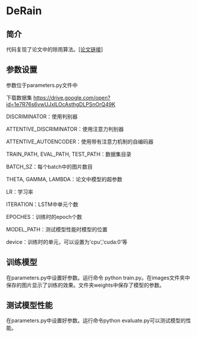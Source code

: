 # DeRain

## 简介
代码复现了论文中的除雨算法。[[论文链接]](https://arxiv.org/abs/1711.10098)

## 参数设置
参数位于parameters.py文件中

下载数据集 https://drive.google.com/open?id=1e7R76s6vwUJxILOcAsthgDLPSnOrQ49K

DISCRIMINATOR：使用判别器

ATTENTIVE_DISCRIMINATOR：使用注意力判别器

ATTENTIVE_AUTOENCODER：使用带有注意力机制的自编码器

TRAIN_PATH, EVAL_PATH, TEST_PATH：数据集目录

BATCH_SZ：每个batch中的图片数目

THETA, GAMMA, LAMBDA：论文中模型的超参数

LR：学习率

ITERATION：LSTM中单元个数

EPOCHES：训练时的epoch个数

MODEL_PATH：测试模型性能时模型的位置

device：训练时的单元，可以设置为'cpu','cuda:0'等

## 训练模型
在parameters.py中设置好参数。运行命令 python train.py。在images文件夹中保存的图片显示了训练的效果。文件夹weights中保存了模型的参数。

## 测试模型性能
在parameters.py中设置好参数。运行命令python evaluate.py可以测试模型的性能。
